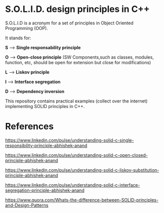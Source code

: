 # S.O.L.I.D. design principles in C++ 

S.O.L.I.D is a acronym for a set of principles in Object Oriented Programming (OOP).

It stands for:

**S** --> **Single responsability principle**

**O** --> **Open-close principle** (SW Components,such as classes, modules, function, etc, should be open for extension but close for modifications)

**L** --> **Liskov principle**

**I** --> **Interface segregation**

**D** --> **Dependency inversion**

This repository contains practical examples (collect over the internet) implementing SOLID principles in C++.


# References

https://www.linkedin.com/pulse/understanding-solid-c-single-responsibility-principle-abhishek-anand

https://www.linkedin.com/pulse/understanding-solid-c-open-closed-principle-abhishek-anand

https://www.linkedin.com/pulse/understanding-solid-c-liskov-substitution-principle-abhishek-anand

https://www.linkedin.com/pulse/understanding-solid-c-interface-segregation-principle-abhishek-anand

https://www.quora.com/Whats-the-difference-between-SOLID-principles-and-Design-Patterns

